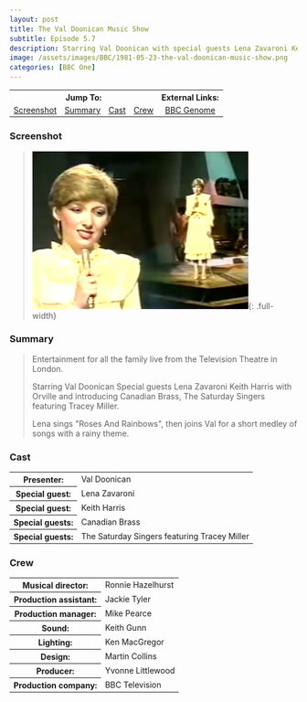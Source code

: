 ```yaml
---
layout: post
title: The Val Doonican Music Show
subtitle: Episode 5.7
description: Starring Val Doonican with special guests Lena Zavaroni Keith Harris with Orville and introducing Canadian Brass, The Saturday Singers featuring Tracey Miller. Click on link for more details.
image: /assets/images/BBC/1981-05-23-the-val-doonican-music-show.png
categories: [BBC One]
---
```


<table>
<tr align="center">
<th colspan="4">Jump To:</th>
<th>External Links:</th>
</tr>

<tr align="center">
<td><a href="#screenshot">Screenshot</a></td>
<td><a href="#summary">Summary</a></td>
<td><a href="#cast">Cast</a></td>
<td><a href="#crew">Crew</a></td>
<td><a href="https://genome.ch.bbc.co.uk/940f6358bc8e4255b79f593c37c2f3f4">BBC Genome</a></td>
</tr>
</table>

### Screenshot

> ![Screenshot of Lena Zavaroni on the The Val Doonican Music Show](/assets/images/BBC/1981-05-23-the-val-doonican-music-show.png "Screenshot of Lena Zavaroni on the The Val Doonican Music Show"){: .full-width}

### Summary
> Entertainment for all the family live from the Television Theatre in London.
>
>Starring Val Doonican Special guests Lena Zavaroni Keith Harris with Orville and introducing Canadian Brass, The Saturday Singers featuring Tracey Miller.
>
> Lena sings &quot;Roses And Rainbows&quot;, then joins Val for a short medley of songs with a rainy theme.

### Cast
<table>
<tr><th>Presenter:</th><td>Val Doonican</td></tr>
<tr><th>Special guest:</th><td>Lena Zavaroni</td></tr>
<tr><th>Special guest:</th><td>Keith Harris</td></tr>
<tr><th>Special guests:</th><td>Canadian Brass</td></tr>
<tr><th>Special guests:</th><td>The Saturday Singers featuring Tracey Miller</td></tr>
</table>

### Crew
<table>
<tr><th>Musical director:</th><td>Ronnie Hazelhurst</td></tr>
<tr><th>Production assistant:</th><td>Jackie Tyler</td></tr>
<tr><th>Production manager:</th><td>Mike Pearce</td></tr>
<tr><th>Sound:</th><td>Keith Gunn</td></tr>
<tr><th>Lighting:</th><td>Ken MacGregor</td></tr>
<tr><th>Design:</th><td>Martin Collins</td></tr>
<tr><th>Producer:</th><td>Yvonne Littlewood</td></tr>
<tr><th>Production company:</th><td>BBC Television</td></tr>
</table>

